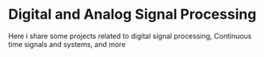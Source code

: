 # Digital and Analog Signal Processing 
Here i share some projects related to digital signal processing, Continuous time signals and systems, and more

